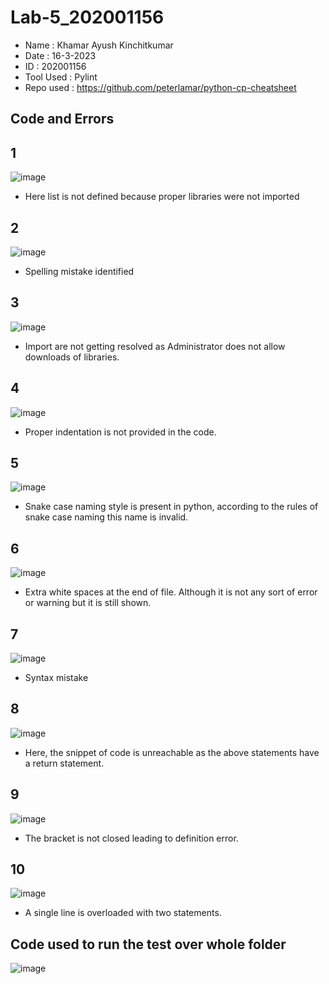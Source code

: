 # Lab-5_202001156
- Name : Khamar Ayush Kinchitkumar
- Date : 16-3-2023
- ID : 202001156
- Tool Used : Pylint 
- Repo used : https://github.com/peterlamar/python-cp-cheatsheet
## Code and Errors
## 1
 ![image](https://user-images.githubusercontent.com/74979803/225571538-0d7e1d9c-9072-4917-ba49-1a4f9f7d3069.png)
- Here list is not defined because proper libraries were not imported

## 2
 ![image](https://user-images.githubusercontent.com/74979803/225571852-4ea4e5c9-df67-4155-bd29-15d7a420489a.png)
- Spelling mistake identified

## 3
 ![image](https://user-images.githubusercontent.com/74979803/225571942-6b6dbd11-e976-4b6a-8ae1-4112d5965392.png)
- Import are not getting resolved as Administrator does not allow downloads of libraries.

## 4
 ![image](https://user-images.githubusercontent.com/74979803/225572033-170a55a7-8acd-4e59-8d3e-914f894903da.png)
- Proper indentation is not provided in the code.

## 5
 ![image](https://user-images.githubusercontent.com/74979803/225572139-7eca6625-765b-4446-a3c1-b7018974044a.png)
- Snake case naming style is present in python, according to the rules of snake case naming this name is invalid.

## 6
 ![image](https://user-images.githubusercontent.com/74979803/225572247-0e492e80-738b-48fb-8430-a4fb0ce306f1.png)
- Extra white spaces at the end of file. Although it is not any sort of error or warning but it is still shown.

## 7
 ![image](https://user-images.githubusercontent.com/74979803/225572360-eaee74ad-2ab1-4119-b2f8-ecf0967dc524.png)
- Syntax mistake

## 8
 ![image](https://user-images.githubusercontent.com/74979803/225572871-50d57549-2343-468c-87b6-d4d253b5054f.png)
- Here, the snippet of code is unreachable as the above statements have a return statement.

## 9
 ![image](https://user-images.githubusercontent.com/74979803/225572995-73d6d741-5e72-42f6-a722-cec8419a32eb.png)
- The bracket is not closed leading to definition error.

## 10
 ![image](https://user-images.githubusercontent.com/74979803/225573081-dd671b40-695c-4113-bf2c-2cdac3097df5.png)
- A single line is overloaded with two statements.

## Code used to run the test over whole folder
![image](https://user-images.githubusercontent.com/74979803/225574119-86091928-51f6-4878-968c-2d062bd8935f.png)

